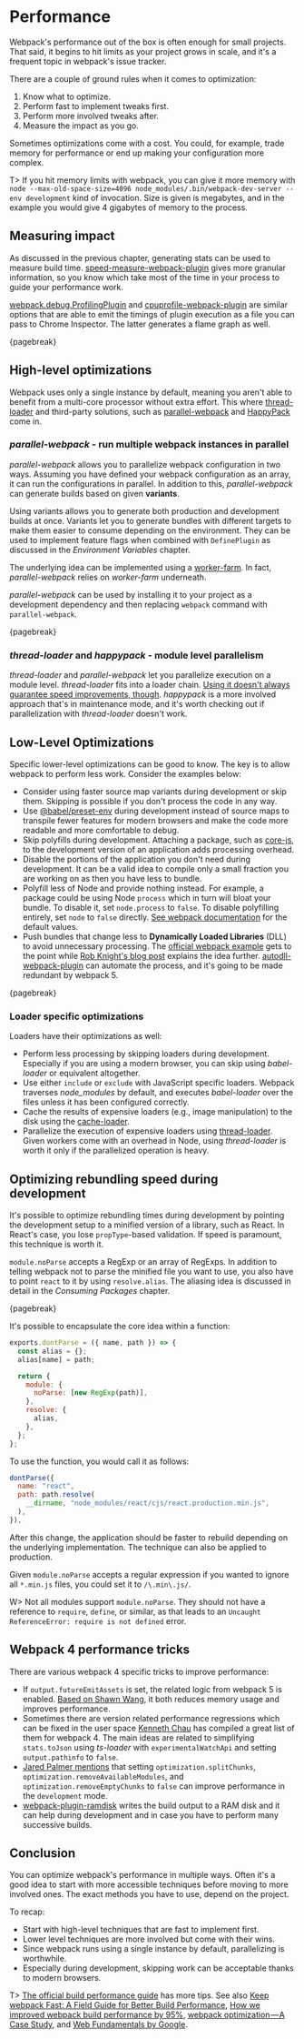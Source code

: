 # Performance

Webpack's performance out of the box is often enough for small projects. That said, it begins to hit limits as your project grows in scale, and it's a frequent topic in webpack's issue tracker.

There are a couple of ground rules when it comes to optimization:

1. Know what to optimize.
2. Perform fast to implement tweaks first.
3. Perform more involved tweaks after.
4. Measure the impact as you go.

Sometimes optimizations come with a cost. You could, for example, trade memory for performance or end up making your configuration more complex.

T> If you hit memory limits with webpack, you can give it more memory with `node --max-old-space-size=4096 node_modules/.bin/webpack-dev-server --env development` kind of invocation. Size is given is megabytes, and in the example you would give 4 gigabytes of memory to the process.

## Measuring impact

As discussed in the previous chapter, generating stats can be used to measure build time. [speed-measure-webpack-plugin](https://www.npmjs.com/package/speed-measure-webpack-plugin) gives more granular information, so you know which take most of the time in your process to guide your performance work.

[webpack.debug.ProfilingPlugin](https://webpack.js.org/plugins/profiling-plugin/) and [cpuprofile-webpack-plugin](https://github.com/jantimon/cpuprofile-webpack-plugin) are similar options that are able to emit the timings of plugin execution as a file you can pass to Chrome Inspector. The latter generates a flame graph as well.

{pagebreak}

## High-level optimizations

Webpack uses only a single instance by default, meaning you aren't able to benefit from a multi-core processor without extra effort. This where [thread-loader](https://www.npmjs.com/package/thread-loader) and third-party solutions, such as [parallel-webpack](https://www.npmjs.com/package/parallel-webpack) and [HappyPack](https://www.npmjs.com/package/happypack) come in.

### _parallel-webpack_ - run multiple webpack instances in parallel

_parallel-webpack_ allows you to parallelize webpack configuration in two ways. Assuming you have defined your webpack configuration as an array, it can run the configurations in parallel. In addition to this, _parallel-webpack_ can generate builds based on given **variants**.

Using variants allows you to generate both production and development builds at once. Variants let you to generate bundles with different targets to make them easier to consume depending on the environment. They can be used to implement feature flags when combined with `DefinePlugin` as discussed in the _Environment Variables_ chapter.

The underlying idea can be implemented using a [worker-farm](https://www.npmjs.com/package/worker-farm). In fact, _parallel-webpack_ relies on _worker-farm_ underneath.

_parallel-webpack_ can be used by installing it to your project as a development dependency and then replacing `webpack` command with `parallel-webpack`.

{pagebreak}

### _thread-loader_ and _happypack_ - module level parallelism

_thread-loader_ and _parallel-webpack_ let you parallelize execution on a module level. _thread-loader_ fits into a loader chain. [Using it doesn't always guarantee speed improvements, though](https://blog.johnnyreilly.com/2018/12/you-might-not-need-thread-loader.html). _happypack_ is a more involved approach that's in maintenance mode, and it's worth checking out if parallelization with _thread-loader_ doesn't work.

## Low-Level Optimizations

Specific lower-level optimizations can be good to know. The key is to allow webpack to perform less work. Consider the examples below:

- Consider using faster source map variants during development or skip them. Skipping is possible if you don't process the code in any way.
- Use [@babel/preset-env](https://www.npmjs.com/package/@babel/preset-env) during development instead of source maps to transpile fewer features for modern browsers and make the code more readable and more comfortable to debug.
- Skip polyfills during development. Attaching a package, such as [core-js](https://www.npmjs.com/package/core-js), to the development version of an application adds processing overhead.
- Disable the portions of the application you don't need during development. It can be a valid idea to compile only a small fraction you are working on as then you have less to bundle.
- Polyfill less of Node and provide nothing instead. For example, a package could be using Node `process` which in turn will bloat your bundle. To disable it, set `node.process` to `false`. To disable polyfilling entirely, set `node` to `false` directly. [See webpack documentation](https://webpack.js.org/configuration/node/) for the default values.
- Push bundles that change less to **Dynamically Loaded Libraries** (DLL) to avoid unnecessary processing. The [official webpack example](https://github.com/webpack/webpack/tree/master/examples/dll-user) gets to the point while [Rob Knight's blog post](https://robertknight.me.uk/posts/webpack-dll-plugins/) explains the idea further. [autodll-webpack-plugin](https://www.npmjs.com/package/autodll-webpack-plugin) can automate the process, and it's going to be made redundant by webpack 5.

{pagebreak}

### Loader specific optimizations

Loaders have their optimizations as well:

- Perform less processing by skipping loaders during development. Especially if you are using a modern browser, you can skip using _babel-loader_ or equivalent altogether.
- Use either `include` or `exclude` with JavaScript specific loaders. Webpack traverses _node_modules_ by default, and executes _babel-loader_ over the files unless it has been configured correctly.
- Cache the results of expensive loaders (e.g., image manipulation) to the disk using the [cache-loader](https://www.npmjs.com/package/cache-loader).
- Parallelize the execution of expensive loaders using [thread-loader](https://www.npmjs.com/package/thread-loader). Given workers come with an overhead in Node, using _thread-loader_ is worth it only if the parallelized operation is heavy.

## Optimizing rebundling speed during development

It's possible to optimize rebundling times during development by pointing the development setup to a minified version of a library, such as React. In React's case, you lose `propType`-based validation. If speed is paramount, this technique is worth it.

`module.noParse` accepts a RegExp or an array of RegExps. In addition to telling webpack not to parse the minified file you want to use, you also have to point `react` to it by using `resolve.alias`. The aliasing idea is discussed in detail in the _Consuming Packages_ chapter.

{pagebreak}

It's possible to encapsulate the core idea within a function:

```javascript
exports.dontParse = ({ name, path }) => {
  const alias = {};
  alias[name] = path;

  return {
    module: {
      noParse: [new RegExp(path)],
    },
    resolve: {
      alias,
    },
  };
};
```

To use the function, you would call it as follows:

```javascript
dontParse({
  name: "react",
  path: path.resolve(
    __dirname, "node_modules/react/cjs/react.production.min.js",
  ),
}),
```

After this change, the application should be faster to rebuild depending on the underlying implementation. The technique can also be applied to production.

Given `module.noParse` accepts a regular expression if you wanted to ignore all `*.min.js` files, you could set it to `/\.min\.js/`.

W> Not all modules support `module.noParse`. They should not have a reference to `require`, `define`, or similar, as that leads to an `Uncaught ReferenceError: require is not defined` error.

## Webpack 4 performance tricks

There are various webpack 4 specific tricks to improve performance:

- If `output.futureEmitAssets` is set, the related logic from webpack 5 is enabled. [Based on Shawn Wang](https://twitter.com/swyx/status/1218173290579136512), it both reduces memory usage and improves performance.
- Sometimes there are version related performance regressions which can be fixed in the user space [Kenneth Chau](https://medium.com/@kenneth_chau/speeding-up-webpack-typescript-incremental-builds-by-7x-3912ba4c1d15) has compiled a great list of them for webpack 4. The main ideas are related to simplifying `stats.toJson` using _ts-loader_ with `experimentalWatchApi` and setting `output.pathinfo` to `false`.
- [Jared Palmer mentions](https://twitter.com/jaredpalmer/status/1265298834906910729) that setting `optimization.splitChunks`, `optimization.removeAvailableModules`, and `optimization.removeEmptyChunks` to `false` can improve performance in the `development` mode.
- [webpack-plugin-ramdisk](https://www.npmjs.com/package/webpack-plugin-ramdisk) writes the build output to a RAM disk and it can help during development and in case you have to perform many successive builds.

## Conclusion

You can optimize webpack's performance in multiple ways. Often it's a good idea to start with more accessible techniques before moving to more involved ones. The exact methods you have to use, depend on the project.

To recap:

- Start with high-level techniques that are fast to implement first.
- Lower level techniques are more involved but come with their wins.
- Since webpack runs using a single instance by default, parallelizing is worthwhile.
- Especially during development, skipping work can be acceptable thanks to modern browsers.

T> [The official build performance guide](https://webpack.js.org/guides/build-performance/) has more tips. See also [Keep webpack Fast: A Field Guide for Better Build Performance](https://slack.engineering/keep-webpack-fast-a-field-guide-for-better-build-performance-f56a5995e8f1), [
How we improved webpack build performance by 95%](https://blog.box.com/blog/how-we-improved-webpack-build-performance-95/), [webpack optimization — A Case Study](https://medium.com/walmartlabs/webpack-optimization-a-case-study-92b130334b6c), and [Web Fundamentals by Google](https://developers.google.com/web/fundamentals/performance/webpack/).
